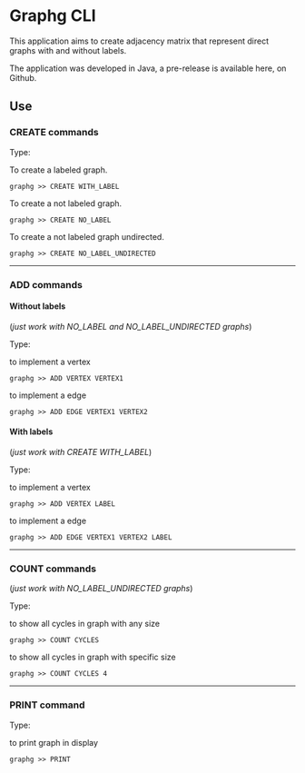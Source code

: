 # Graphg CLI #

This application aims to create adjacency matrix that represent direct graphs with and without labels.

The application was developed in Java, a pre-release is available here, on Github.

## Use ##

### CREATE commands ###
Type:

To create a labeled graph.

```shell
graphg >> CREATE WITH_LABEL
```
To create a not labeled graph.
```shell
graphg >> CREATE NO_LABEL
```
To create a not labeled graph undirected.
```shell
graphg >> CREATE NO_LABEL_UNDIRECTED
```
___
### ADD commands ###
#### Without labels ####
(*just work with NO_LABEL and NO_LABEL_UNDIRECTED graphs*)

Type:

to implement a vertex

```shell
graphg >> ADD VERTEX VERTEX1
```

to implement a edge
```shell
graphg >> ADD EDGE VERTEX1 VERTEX2
```

#### With labels ####
(*just work with CREATE WITH_LABEL*)

Type:

to implement a vertex

```shell
graphg >> ADD VERTEX LABEL
```

to implement a edge

```shell
graphg >> ADD EDGE VERTEX1 VERTEX2 LABEL
```
___

### COUNT commands ###
(*just work with NO_LABEL_UNDIRECTED graphs*)

Type:

to show all cycles in graph with any size

```shell
graphg >> COUNT CYCLES
```

to show all cycles in graph with specific size

```shell
graphg >> COUNT CYCLES 4
```

___

### PRINT command ###

Type:

to print graph in display


```shell
graphg >> PRINT
```